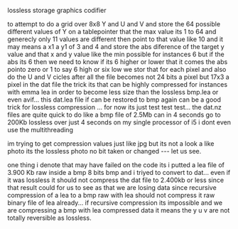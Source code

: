 lossless storage graphics codifier

to attempt to do a grid over 8x8 Y and U and V and store the 64 possible different values of Y on a tablepointer that the max value its 1 to 64 and generecly only 11 values are different
then point to that value like 10 and it may means a x1 a y1 of 3 and 4 and store the abs diference of the target y value and that x and y value like the min possible for instances 6
but if the abs its 6 then we need to know if its 6 higher or lower that it comes the abs pointo zero or 1 to say 6 high or six low
we stor that for each pixel and also do the U and V cicles
after all the file becomes not 24 bits a pixel but 17x3 a pixel in the dat file
the trick its that can be highly compressed for instances with emma lea in order to become less size than the lossless bmp.lea or even avif...
this dat.lea file if can be restored to bmp again can be a good trick for lossless compression ...
for now its just test test test...
the dat.nz files are quite quick to do like a bmp file of 2.5Mb can in 4 seconds go to 200Kb lossless over just 4 seconds on my single processor of i5 i dont even use the multithreading

im trying to get compression values just like jpg but its not a look a like photo its the lossless photo no bit taken or changed --- let us see.

one thing i denote that may have failed on the code its i putted a lea file of 3.900 Kb raw inside a bmp 8 bits bmp and i triyed to convert to dat...
even if it was lossless it should not compress the dat file to 2.400kb or less since that result could for us to see as that we are losing data since recursive compression of a lea to a bmp raw with lea should not 
compress it raw binary file of lea already...
if recursive compression its impossible and we are compressing a bmp with lea compressed data it means the y u v are not totally reversible as lossless.
